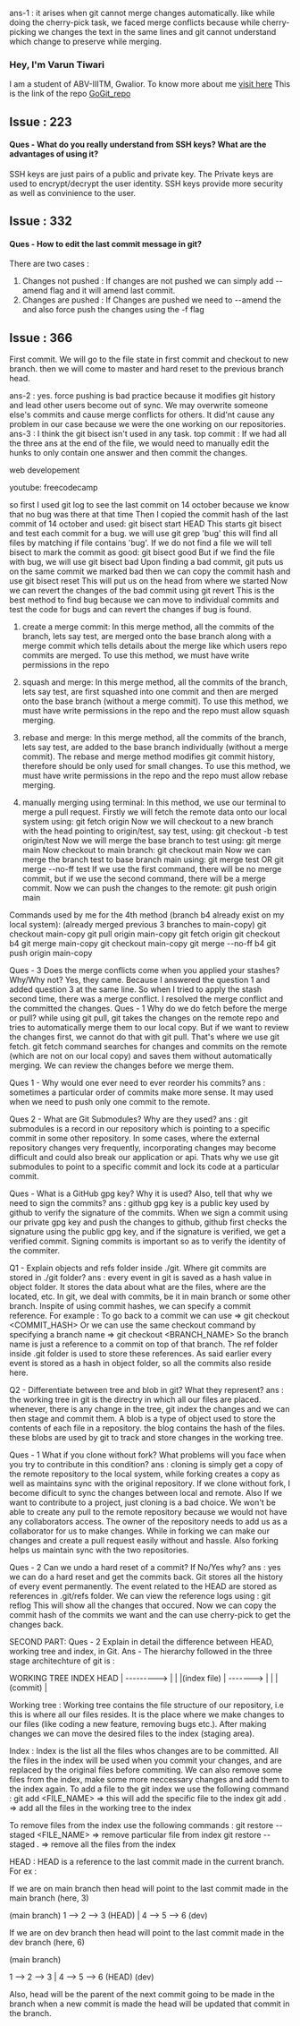 ans-1 : it arises when git cannot merge changes automatically. like while doing the cherry-pick task, we faced merge conflicts because while cherry-picking we changes the text in the same lines and git cannot understand which change to preserve while merging.

### Hey, I'm Varun Tiwari

I am a student of ABV-IIITM, Gwalior.
To know more about me [visit here](https://github.com/varunKT001)
This is the link of the repo [GoGit_repo](https://github.com/varunKT001/GoGit)

## Issue : 223

#### Ques - What do you really understand from SSH keys? What are the advantages of using it?

SSH keys are just pairs of a public and private key. The Private keys are used to encrypt/decrypt the user identity. SSH keys provide more security as well as convinience to the user.

## Issue : 332

#### Ques - How to edit the last commit message in git?

There are two cases :

1. Changes not pushed : If changes are not pushed we can simply add --amend flag and it will amend last commit.
2. Changes are pushed : If Changes are pushed we need to --amend the and also force push the changes using the -f flag

## Issue : 366

First commit. We will go to the file state in first commit and checkout to new branch. then we will come to master and hard reset to the previous branch head.

ans-2 : yes. force pushing is bad practice because it modifies git history and lead other users become out of sync. We may overwrite someone else's commits and cause merge conflicts for others. It did'nt cause any problem in our case because we were the one working on our repositories.  
ans-3 : I think the git bisect isn't used in any task.
top commit : If we had all the three ans at the end of the file, we would need to manually edit the hunks to only contain one answer and then commit the changes.

web developement

youtube: freecodecamp

so first I used git log to see the last commit on 14 october because we know that no bug was there at that time
Then I copied the commit hash of the last commit of 14 october and used:
git bisect start HEAD <commit hash>
This starts git bisect and test each commit for a bug. we will use
git grep 'bug'
this will find all files by matching if file contains 'bug'.
If we do not find a file we will tell bisect to mark the commit as good:
git bisect good
But if we find the file with bug, we will use
git bisect bad
Upon finding a bad commit, git puts us on the same commit we marked bad
then we can copy the commit hash and use
git bisect reset
This will put us on the head from where we started
Now we can revert the changes of the bad commit using
git revert <bad commit hash>
This is the best method to find bug because we can move to individual commits and test the code for bugs and can revert the changes if bug is found.

1. create a merge commit:
   In this merge method, all the commits of the branch, lets say test, are merged onto the base branch along with a merge commit which tells details about the merge like which users repo commits are merged.
   To use this method, we must have write permissions in the repo

2. squash and merge:
   In this merge method, all the commits of the branch, lets say test, are first squashed into one commit and then are merged onto the base branch (without a merge commit).
   To use this method, we must have write permissions in the repo and the repo must allow squash merging.

3. rebase and merge:
   In this merge method, all the commits of the branch, lets say test, are added to the base branch individually (without a merge commit). The rebase and merge method modifies git commit history, therefore should be only used for small changes.
   To use this method, we must have write permissions in the repo and the repo must allow rebase merging.

4. manually merging using terminal:
   In this method, we use our terminal to merge a pull request.
   Firstly we will fetch the remote data onto our local system using:
   git fetch origin
   Now we will checkout to a new branch with the head pointing to origin/test, say test, using:
   git checkout -b test origin/test
   Now we will merge the base branch to test using:
   git merge main
   Now checkout to main branch:
   git checkout main
   Now we can merge the branch test to base branch main using:
   git merge test
   OR
   git merge --no-ff test
   If we use the first command, there will be no merge commit, but if we use the second command, there will be a merge commit.
   Now we can push the changes to the remote:
   git push origin main

Commands used by me for the 4th method (branch b4 already exist on my local system):
(already merged previous 3 branches to main-copy)
git checkout main-copy
git pull origin main-copy
git fetch origin
git checkout b4
git merge main-copy
git checkout main-copy
git merge --no-ff b4
git push origin main-copy

Ques - 3 Does the merge conflicts come when you applied your stashes? Why/Why not?
Yes, they came. Because I answered the question 1 and added question 3 at the same line. So when I tried to apply the stash second time, there was a merge conflict. I resolved the merge conflict and the committed the changes.
Ques - 1 Why do we do fetch before the merge or pull?
while using git pull, git takes the changes on the remote repo and tries to automatically merge them to our local copy. But if we want to review the changes first, we cannot do that with git pull. That's where we use git fetch. git fetch command searches for changes and commits on the remote (which are not on our local copy) and saves them without automatically merging. We can review the changes before we merge them.

Ques 1 - Why would one ever need to ever reorder his commits?
ans : sometimes a particular order of commits make more sense. It may used when we need to push only one commit to the remote.

Ques 2 - What are Git Submodules? Why are they used?
ans : git submodules is a record in our repository which is pointing to a specific commit in some other repository. In some cases, where the external repository changes very frequently, incorporating changes may become difficult and could also break our application or api. Thats why we use git submodules to point to a specific commit and lock its code at a particular commit.

Ques - What is a GitHub gpg key? Why it is used? Also, tell that why we need to sign the commits?
ans : github gpg key is a public key used by github to verify the signature of the commits. When we sign a commit using our private gpg key and push the changes to github, github first checks the signature using the public gpg key, and if the signature is verified, we get a verified commit. Signing commits is important so as to verify the identity of the commiter.

Q1 - Explain objects and refs folder inside ./git. Where git commits are stored in ./git folder?
ans : every event in git is saved as a hash value in object folder. It stores the data about what are the files, where are the located, etc. In git, we deal with commits, be it in main branch or some other branch. Inspite of using commit hashes, we can specify a commit reference. For example :
To go back to a commit we can use => git checkout <COMMIT_HASH>
Or we can use the same checkout command by specifying a branch name => git checkout <BRANCH_NAME>
So the branch name is just a reference to a commit on top of that branch. The ref folder inside .git folder is used to store these references.
As said earlier every event is stored as a hash in object folder, so all the commits also reside here.

Q2 - Differentiate between tree and blob in git? What they represent?
ans : the working tree in git is the directry in which all our files are placed. whenever, there is any change in the tree, git index the changes and we can then stage and commit them.
A blob is a type of object used to store the contents of each file in a repository. the blog contains the hash of the files. these blobs are used by git to track and store changes in the working tree.

Ques - 1 What if you clone without fork? What problems will you face when you try to contribute in this condition?
ans : cloning is simply get a copy of the remote repository to the local system, while forking creates a copy as well as maintains sync with the original repository. If we clone without fork, I become dificult to sync the changes between local and remote. Also If we want to contribute to a project, just cloning is a bad choice. We won't be able to create any pull to the remote repository because we would not have any collaborators access. The owner of the repository needs to add us as a collaborator for us to make  changes. While in forking we can make our changes and create a pull request easily without and hassle. Also forking helps us maintain sync with the two repositories.  

Ques - 2 Can we undo a hard reset of a commit? If No/Yes why?
ans : yes we can do a hard reset and get the commits back. Git stores all the history of every event permanently. The event related to the HEAD are stored as references in .git/refs folder. We can view the reference logs using : 
git reflog
This will show all the changes that occured. Now we can copy the commit hash of the commits we want and the can use cherry-pick to get the changes back. 

SECOND PART: 
Ques - 2 Explain in detail the difference between HEAD, working tree and index, in Git.
Ans - The hierarchy followed in the three stage architechture of git is : 

WORKING TREE    INDEX      HEAD
    | --------->  |          |
    |(index file) | -------> |
    |             | (commit) |

Working tree : Working tree contains the file structure of our repository, i.e this is where all our files resides. It is the place where we make changes to our files (like coding a new feature, removing bugs etc.). After making changes we can move the desired files to the index (staging area). 

Index : Index is the list all the files whos changes are to be committed. All the files in the index will be used when you commit your changes, and are replaced by the original files before commiting. We can also remove some files from the index, make some more neccessary changes and add them to the index again. To add a file to the git index we use the following command :
git add <FILE_NAME> => this will add the specific file to the index
git add . => add all the files in the working tree to the index

To remove files from the index use the following commands :
git restore --staged <FILE_NAME> => remove particular file from index
git restore --staged . => remove all the files from the index

HEAD : HEAD is a reference to the last commit made in the current branch. For ex :

If we are on main branch then head will point to the last commit made in the main branch (here, 3)

(main branch)
1 --> 2 --> 3 (HEAD)
      |
      4 --> 5 --> 6 
      (dev) 

If we are on dev branch then head will point to the last commit made in the dev branch (here, 6)

(main branch)

1 --> 2 --> 3 
      |
      4 --> 5 --> 6 (HEAD)
      (dev)  

Also, head will be the parent of the next commit going to be made in the branch when a new commit is made the head will be updated that commit in the branch. 

